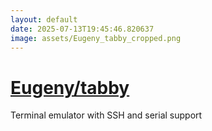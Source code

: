```yaml
---
layout: default
date: 2025-07-13T19:45:46.820637
image: assets/Eugeny_tabby_cropped.png
---
```


# [Eugeny/tabby](https://github.com/Eugeny/tabby)

Terminal emulator with SSH and serial support
